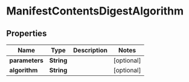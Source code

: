 
# ManifestContentsDigestAlgorithm

## Properties
Name | Type | Description | Notes
------------ | ------------- | ------------- | -------------
**parameters** | **String** |  |  [optional]
**algorithm** | **String** |  |  [optional]



